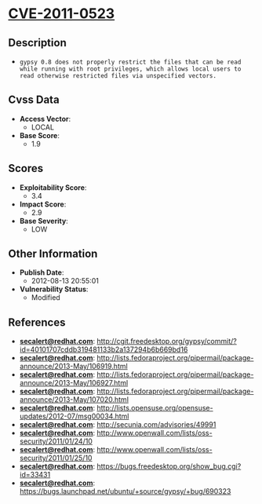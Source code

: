
# [CVE-2011-0523](http://cgit.freedesktop.org/gypsy/commit/?id=40101707cddb319481133b2a137294b6b669bd16)

## Description

- `gypsy 0.8 does not properly restrict the files that can be read while running with root privileges, which allows local users to read otherwise restricted files via unspecified vectors.`

## Cvss Data

- **Access Vector**:
  - LOCAL
- **Base Score**:
  - 1.9

## Scores

- **Exploitability Score**:
  - 3.4
- **Impact Score**:
  - 2.9
- **Base Severity**:
  - LOW

## Other Information

- **Publish Date**:
  - 2012-08-13 20:55:01
- **Vulnerability Status**:
  - Modified

## References

- **secalert@redhat.com**: http://cgit.freedesktop.org/gypsy/commit/?id=40101707cddb319481133b2a137294b6b669bd16
- **secalert@redhat.com**: http://lists.fedoraproject.org/pipermail/package-announce/2013-May/106919.html
- **secalert@redhat.com**: http://lists.fedoraproject.org/pipermail/package-announce/2013-May/106927.html
- **secalert@redhat.com**: http://lists.fedoraproject.org/pipermail/package-announce/2013-May/107020.html
- **secalert@redhat.com**: http://lists.opensuse.org/opensuse-updates/2012-07/msg00034.html
- **secalert@redhat.com**: http://secunia.com/advisories/49991
- **secalert@redhat.com**: http://www.openwall.com/lists/oss-security/2011/01/24/10
- **secalert@redhat.com**: http://www.openwall.com/lists/oss-security/2011/01/25/10
- **secalert@redhat.com**: https://bugs.freedesktop.org/show_bug.cgi?id=33431
- **secalert@redhat.com**: https://bugs.launchpad.net/ubuntu/+source/gypsy/+bug/690323
